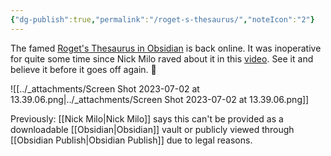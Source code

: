 ```yaml
---
{"dg-publish":true,"permalink":"/roget-s-thesaurus/","noteIcon":"2"}
---
```


The famed [Roget's Thesaurus in Obsidian](https://publish.obsidian.md/rogets/TOC+-+Categories+(alternative)) is back online. It was inoperative for quite some time since Nick Milo raved about it in this [video](https://www.youtube.com/watch?v=qoY_TDS_DXs). See it and believe it before it goes off again. 🤣

![[../_attachments/Screen Shot 2023-07-02 at 13.39.06.png\|../_attachments/Screen Shot 2023-07-02 at 13.39.06.png]]

Previously: [[Nick Milo\|Nick Milo]] says this can't be provided as a downloadable [[Obsidian\|Obsidian]] vault or publicly viewed through [[Obsidian Publish\|Obsidian Publish]] due to legal reasons.
